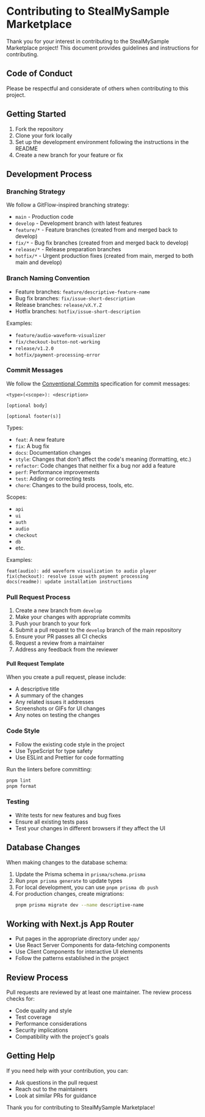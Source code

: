 # Contributing to StealMySample Marketplace

Thank you for your interest in contributing to the StealMySample Marketplace project! This document provides guidelines and instructions for contributing.

## Code of Conduct

Please be respectful and considerate of others when contributing to this project.

## Getting Started

1. Fork the repository
2. Clone your fork locally
3. Set up the development environment following the instructions in the README
4. Create a new branch for your feature or fix

## Development Process

### Branching Strategy

We follow a GitFlow-inspired branching strategy:

- `main` - Production code
- `develop` - Development branch with latest features
- `feature/*` - Feature branches (created from and merged back to develop)
- `fix/*` - Bug fix branches (created from and merged back to develop)
- `release/*` - Release preparation branches
- `hotfix/*` - Urgent production fixes (created from main, merged to both main and develop)

### Branch Naming Convention

- Feature branches: `feature/descriptive-feature-name`
- Bug fix branches: `fix/issue-short-description`
- Release branches: `release/vX.Y.Z`
- Hotfix branches: `hotfix/issue-short-description`

Examples:
- `feature/audio-waveform-visualizer`
- `fix/checkout-button-not-working`
- `release/v1.2.0`
- `hotfix/payment-processing-error`

### Commit Messages

We follow the [Conventional Commits](https://www.conventionalcommits.org/) specification for commit messages:

```
<type>(<scope>): <description>

[optional body]

[optional footer(s)]
```

Types:
- `feat`: A new feature
- `fix`: A bug fix
- `docs`: Documentation changes
- `style`: Changes that don't affect the code's meaning (formatting, etc.)
- `refactor`: Code changes that neither fix a bug nor add a feature
- `perf`: Performance improvements
- `test`: Adding or correcting tests
- `chore`: Changes to the build process, tools, etc.

Scopes:
- `api`
- `ui`
- `auth`
- `audio`
- `checkout`
- `db`
- etc.

Examples:
```
feat(audio): add waveform visualization to audio player
fix(checkout): resolve issue with payment processing
docs(readme): update installation instructions
```

### Pull Request Process

1. Create a new branch from `develop`
2. Make your changes with appropriate commits
3. Push your branch to your fork
4. Submit a pull request to the `develop` branch of the main repository
5. Ensure your PR passes all CI checks
6. Request a review from a maintainer
7. Address any feedback from the reviewer

#### Pull Request Template

When you create a pull request, please include:

- A descriptive title
- A summary of the changes
- Any related issues it addresses
- Screenshots or GIFs for UI changes
- Any notes on testing the changes

### Code Style

- Follow the existing code style in the project
- Use TypeScript for type safety
- Use ESLint and Prettier for code formatting

Run the linters before committing:
```bash
pnpm lint
pnpm format
```

### Testing

- Write tests for new features and bug fixes
- Ensure all existing tests pass
- Test your changes in different browsers if they affect the UI

## Database Changes

When making changes to the database schema:

1. Update the Prisma schema in `prisma/schema.prisma`
2. Run `pnpm prisma generate` to update types
3. For local development, you can use `pnpm prisma db push`
4. For production changes, create migrations:
   ```bash
   pnpm prisma migrate dev --name descriptive-name
   ```

## Working with Next.js App Router

- Put pages in the appropriate directory under `app/`
- Use React Server Components for data-fetching components
- Use Client Components for interactive UI elements
- Follow the patterns established in the project

## Review Process

Pull requests are reviewed by at least one maintainer. The review process checks for:

- Code quality and style
- Test coverage
- Performance considerations
- Security implications
- Compatibility with the project's goals

## Getting Help

If you need help with your contribution, you can:
- Ask questions in the pull request
- Reach out to the maintainers
- Look at similar PRs for guidance

Thank you for contributing to StealMySample Marketplace! 
